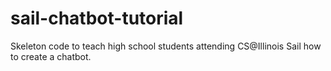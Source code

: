 # sail-chatbot-tutorial
Skeleton code to teach high school students attending CS@Illinois Sail how to create a chatbot.
